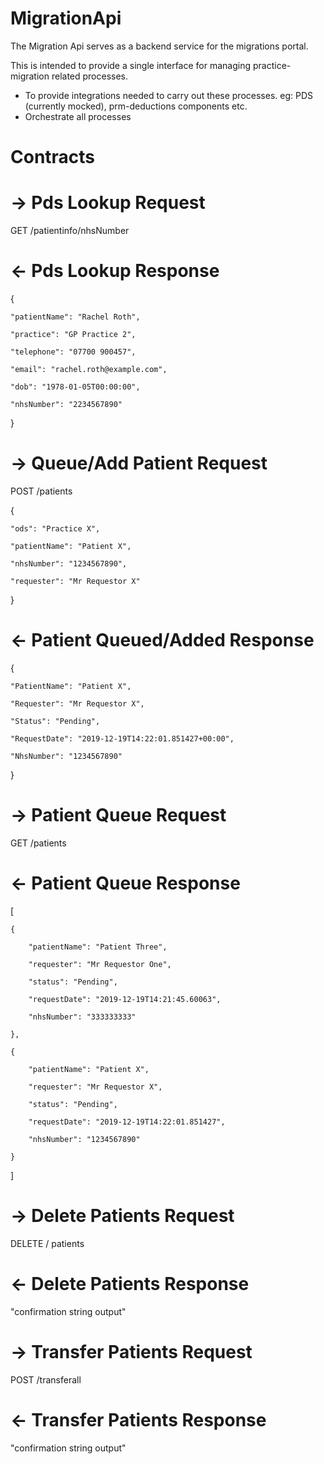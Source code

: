 # MigrationApi

The Migration Api serves as a backend service for the migrations portal.

This is intended to provide a single interface for managing practice-migration related processes. 

- To provide integrations needed to carry out these processes. eg: PDS (currently mocked), prm-deductions components etc. 
- Orchestrate all processes

# Contracts

# -> Pds Lookup Request

GET /patientinfo/nhsNumber

# <- Pds Lookup Response

{

    "patientName": "Rachel Roth",

    "practice": "GP Practice 2",

    "telephone": "07700 900457",

    "email": "rachel.roth@example.com",

    "dob": "1978-01-05T00:00:00",

    "nhsNumber": "2234567890"

}

# ->  Queue/Add Patient Request

POST /patients

{

    "ods": "Practice X",

    "patientName": "Patient X",

    "nhsNumber": "1234567890",

    "requester": "Mr Requestor X"

}

# <- Patient Queued/Added Response

{

    "PatientName": "Patient X",

    "Requester": "Mr Requestor X",

    "Status": "Pending",

    "RequestDate": "2019-12-19T14:22:01.851427+00:00",

    "NhsNumber": "1234567890"

}

# -> Patient Queue Request

GET /patients

# <- Patient Queue Response

[

    {

        "patientName": "Patient Three",

        "requester": "Mr Requestor One",

        "status": "Pending",

        "requestDate": "2019-12-19T14:21:45.60063",

        "nhsNumber": "333333333"

    },

    {

        "patientName": "Patient X",

        "requester": "Mr Requestor X",

        "status": "Pending",

        "requestDate": "2019-12-19T14:22:01.851427",

        "nhsNumber": "1234567890"

    }

]

# -> Delete Patients Request

DELETE / patients

# <- Delete Patients Response

"confirmation string output"

# -> Transfer Patients Request

POST /transferall

# <- Transfer Patients Response

"confirmation string output"

 




